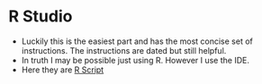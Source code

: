 # R Studio
* Luckily this is the easiest part and has the most concise set of instructions. The instructions are dated but still helpful.
* In truth I may be possible just using R. However I use the IDE.
* Here they are [R Script](https://docs.google.com/document/d/1TTj5KNKf4BWvEORGm10oNbpwTRk1hamsWJGj6qRWpuI/edit)
